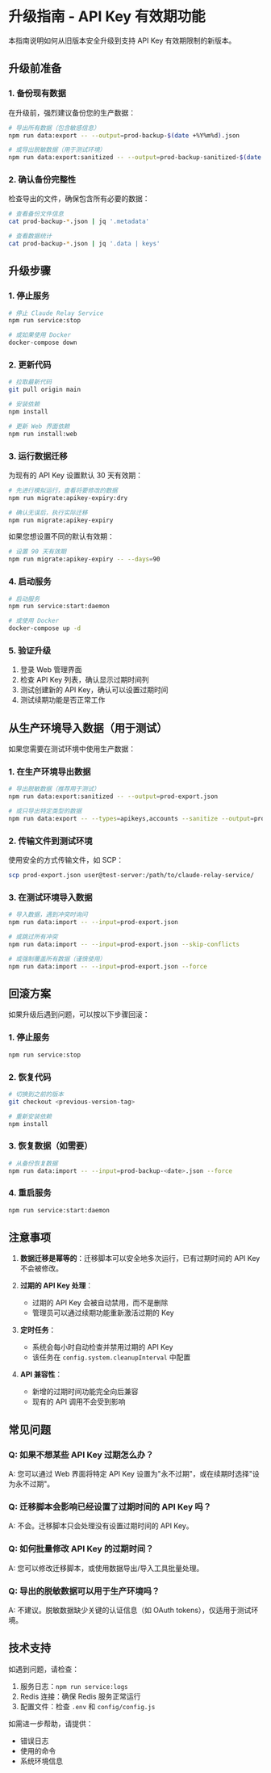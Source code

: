 # 升级指南 - API Key 有效期功能

本指南说明如何从旧版本安全升级到支持 API Key 有效期限制的新版本。

## 升级前准备

### 1. 备份现有数据

在升级前，强烈建议备份您的生产数据：

```bash
# 导出所有数据（包含敏感信息）
npm run data:export -- --output=prod-backup-$(date +%Y%m%d).json

# 或导出脱敏数据（用于测试环境）
npm run data:export:sanitized -- --output=prod-backup-sanitized-$(date +%Y%m%d).json
```

### 2. 确认备份完整性

检查导出的文件，确保包含所有必要的数据：

```bash
# 查看备份文件信息
cat prod-backup-*.json | jq '.metadata'

# 查看数据统计
cat prod-backup-*.json | jq '.data | keys'
```

## 升级步骤

### 1. 停止服务

```bash
# 停止 Claude Relay Service
npm run service:stop

# 或如果使用 Docker
docker-compose down
```

### 2. 更新代码

```bash
# 拉取最新代码
git pull origin main

# 安装依赖
npm install

# 更新 Web 界面依赖
npm run install:web
```

### 3. 运行数据迁移

为现有的 API Key 设置默认 30 天有效期：

```bash
# 先进行模拟运行，查看将要修改的数据
npm run migrate:apikey-expiry:dry

# 确认无误后，执行实际迁移
npm run migrate:apikey-expiry
```

如果您想设置不同的默认有效期：

```bash
# 设置 90 天有效期
npm run migrate:apikey-expiry -- --days=90
```

### 4. 启动服务

```bash
# 启动服务
npm run service:start:daemon

# 或使用 Docker
docker-compose up -d
```

### 5. 验证升级

1. 登录 Web 管理界面
2. 检查 API Key 列表，确认显示过期时间列
3. 测试创建新的 API Key，确认可以设置过期时间
4. 测试续期功能是否正常工作

## 从生产环境导入数据（用于测试）

如果您需要在测试环境中使用生产数据：

### 1. 在生产环境导出数据

```bash
# 导出脱敏数据（推荐用于测试）
npm run data:export:sanitized -- --output=prod-export.json

# 或只导出特定类型的数据
npm run data:export -- --types=apikeys,accounts --sanitize --output=prod-partial.json
```

### 2. 传输文件到测试环境

使用安全的方式传输文件，如 SCP：

```bash
scp prod-export.json user@test-server:/path/to/claude-relay-service/
```

### 3. 在测试环境导入数据

```bash
# 导入数据，遇到冲突时询问
npm run data:import -- --input=prod-export.json

# 或跳过所有冲突
npm run data:import -- --input=prod-export.json --skip-conflicts

# 或强制覆盖所有数据（谨慎使用）
npm run data:import -- --input=prod-export.json --force
```

## 回滚方案

如果升级后遇到问题，可以按以下步骤回滚：

### 1. 停止服务

```bash
npm run service:stop
```

### 2. 恢复代码

```bash
# 切换到之前的版本
git checkout <previous-version-tag>

# 重新安装依赖
npm install
```

### 3. 恢复数据（如需要）

```bash
# 从备份恢复数据
npm run data:import -- --input=prod-backup-<date>.json --force
```

### 4. 重启服务

```bash
npm run service:start:daemon
```

## 注意事项

1. **数据迁移是幂等的**：迁移脚本可以安全地多次运行，已有过期时间的 API Key 不会被修改。

2. **过期的 API Key 处理**：
   - 过期的 API Key 会被自动禁用，而不是删除
   - 管理员可以通过续期功能重新激活过期的 Key

3. **定时任务**：
   - 系统会每小时自动检查并禁用过期的 API Key
   - 该任务在 `config.system.cleanupInterval` 中配置

4. **API 兼容性**：
   - 新增的过期时间功能完全向后兼容
   - 现有的 API 调用不会受到影响

## 常见问题

### Q: 如果不想某些 API Key 过期怎么办？

A: 您可以通过 Web 界面将特定 API Key 设置为"永不过期"，或在续期时选择"设为永不过期"。

### Q: 迁移脚本会影响已经设置了过期时间的 API Key 吗？

A: 不会。迁移脚本只会处理没有设置过期时间的 API Key。

### Q: 如何批量修改 API Key 的过期时间？

A: 您可以修改迁移脚本，或使用数据导出/导入工具批量处理。

### Q: 导出的脱敏数据可以用于生产环境吗？

A: 不建议。脱敏数据缺少关键的认证信息（如 OAuth tokens），仅适用于测试环境。

## 技术支持

如遇到问题，请检查：

1. 服务日志：`npm run service:logs`
2. Redis 连接：确保 Redis 服务正常运行
3. 配置文件：检查 `.env` 和 `config/config.js`

如需进一步帮助，请提供：
- 错误日志
- 使用的命令
- 系统环境信息